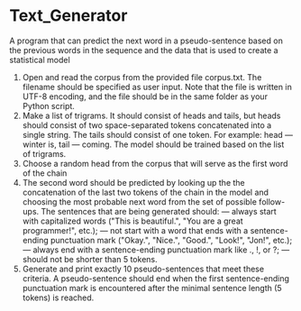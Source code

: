 # Text_Generator
A program that can predict the next word in a pseudo-sentence based on the previous words in the sequence and the data that is used to create a statistical model
1. Open and read the corpus from the provided file corpus.txt. The filename should be specified as user input. Note that the file is written in UTF-8 encoding, and the file should be in the same folder as your Python script.
2. Make a list of trigrams. It should consist of heads and tails, but heads should consist of two space-separated tokens concatenated into a single string. The tails should consist of one token. For example: head — winter is, tail — coming. The model should be trained based on the list of trigrams.
3. Choose a random head from the corpus that will serve as the first word of the chain
4. The second word should be predicted by looking up the the concatenation of the last two tokens of the chain in the model and choosing the most probable next word from the set of possible follow-ups.
The sentences that are being generated should:
— always start with capitalized words ("This is beautiful.", "You are a great programmer!", etc.);
— not start with a word that ends with a sentence-ending punctuation mark ("Okay.", "Nice.", "Good.", "Look!", "Jon!", etc.);
— always end with a sentence-ending punctuation mark like ., !, or ?;
— should not be shorter than 5 tokens.
5. Generate and print exactly 10 pseudo-sentences that meet these criteria. A pseudo-sentence should end when the first sentence-ending punctuation mark is encountered after the minimal sentence length (5 tokens) is reached.
